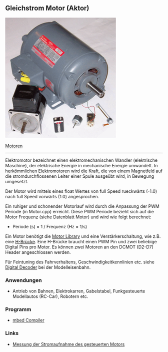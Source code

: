 ## Gleichstrom Motor (Aktor) 

![](../../images/actors/Motor.png) 

[Motoren](http://de.wikipedia.org/wiki/Elektromotor)

- - -

Elektromotor bezeichnet einen elektromechanischen Wandler (elektrische Maschine), der elektrische Energie in mechanische Energie umwandelt. In herkömmlichen Elektromotoren wird die Kraft, die von einem Magnetfeld auf die stromdurchflossenen Leiter einer Spule ausgeübt wird, in Bewegung umgesetzt.

Der Motor wird mittels eines float Wertes von full Speed rueckwärts (-1.0) nach full Speed vorwärts (1.0) angesprochen.

Ein ruhiger und schonender Motorlauf wird durch die Anpassung der PWM Periode (in Motor.cpp) erreicht. Diese PWM Periode bezieht sich auf die Motor Frequenz (siehe Datenblatt Motor) und wird wie folgt berechnet:

*   Periode (s) = 1 / Frequenz (Hz = 1/s)

Ein Motor benötigt die [Motor Library](http://developer.mbed.org/users/simon/code/Motor/) und eine Verstärkerschaltung, wie z.B. eine [H-Brücke](http://de.wikipedia.org/wiki/Br%C3%BCckenschaltung). Eine H-Brücke braucht einen PWM Pin und zwei beliebige Digital Pins pro Motor. Es können zwei Motoren an den DCMOT (D2-D7) Header angeschlossen werden.

Für Feintuning des Fahrverhaltens, Geschwindigkeitkennlinien etc. siehe [Digital Decoder](http://www.esu.eu/download/betriebsanleitungen/digitaldecoder/) bei der Modelleisenbahn.

### Anwendungen 

*   Antrieb von Bahnen, Elektrokarren, Gabelstabel, Funkgesteuerte Modellautos (RC-Car), Robotern etc.

### Programm

* [mbed Compiler](https://developer.mbed.org/compiler/#import:/teams/smdiotkit1ch/code/Motor/)

### Links 

*   [Messung der Stromaufnahme des gesteuerten Motors](http://rn-wissen.de/wiki/index.php?title=Getriebemotoren_Ansteuerung#Messung_der_Stromaufnahme_des_gesteuerten_Motors)

